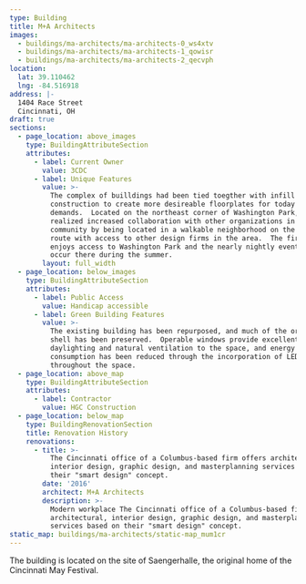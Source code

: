 ```yaml
---
type: Building
title: M+A Architects
images:
  - buildings/ma-architects/ma-architects-0_ws4xtv
  - buildings/ma-architects/ma-architects-1_qowisr
  - buildings/ma-architects/ma-architects-2_qecvph
location:
  lat: 39.110462
  lng: -84.516918
address: |-
  1404 Race Street
  Cincinnati, OH
draft: true
sections:
  - page_location: above_images
    type: BuildingAttributeSection
    attributes:
      - label: Current Owner
        value: 3CDC
      - label: Unique Features
        value: >-
          The complex of builldings had been tied toegther with infill
          construction to create more desireable floorplates for today's market
          demands.  Located on the northeast corner of Washington Park, M+A has
          realized increased collaboration with other organizations in the
          community by being located in a walkable neighborhood on the streetcar
          route with access to other design firms in the area.  The firm also
          enjoys access to Washington Park and the nearly nightly events that
          occur there during the summer.
        layout: full_width
  - page_location: below_images
    type: BuildingAttributeSection
    attributes:
      - label: Public Access
        value: Handicap accessible
      - label: Green Building Features
        value: >-
          The existing building has been repurposed, and much of the original
          shell has been preserved.  Operable windows provide excellent
          daylighting and natural ventilation to the space, and energy
          consumption has been reduced through the incorporation of LED lighting
          throughout the space.
  - page_location: above_map
    type: BuildingAttributeSection
    attributes:
      - label: Contractor
        value: HGC Construction
  - page_location: below_map
    type: BuildingRenovationSection
    title: Renovation History
    renovations:
      - title: >-
          The Cincinnati office of a Columbus-based firm offers architectural,
          interior design, graphic design, and masterplanning services based on
          their "smart design" concept.
        date: '2016'
        architect: M+A Architects
        description: >-
          Modern workplace The Cincinnati office of a Columbus-based firm offers
          architectural, interior design, graphic design, and masterplanning
          services based on their "smart design" concept.
static_map: buildings/ma-architects/static-map_mum1cr
---
```


The building is located on the site of Saengerhalle, the original home of the Cincinnati May Festival.
